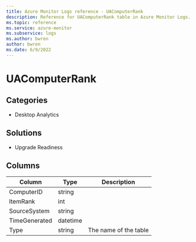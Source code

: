 ```yaml
---
title: Azure Monitor Logs reference - UAComputerRank
description: Reference for UAComputerRank table in Azure Monitor Logs.
ms.topic: reference
ms.service: azure-monitor
ms.subservice: logs
ms.author: bwren
author: bwren
ms.date: 6/9/2022
---
```


# UAComputerRank

 

## Categories

- Desktop Analytics
## Solutions

- Upgrade Readiness




## Columns

| Column | Type | Description |
| --- | --- | --- |
| ComputerID | string |  |
| ItemRank | int |  |
| SourceSystem | string |  |
| TimeGenerated | datetime |  |
| Type | string | The name of the table |
